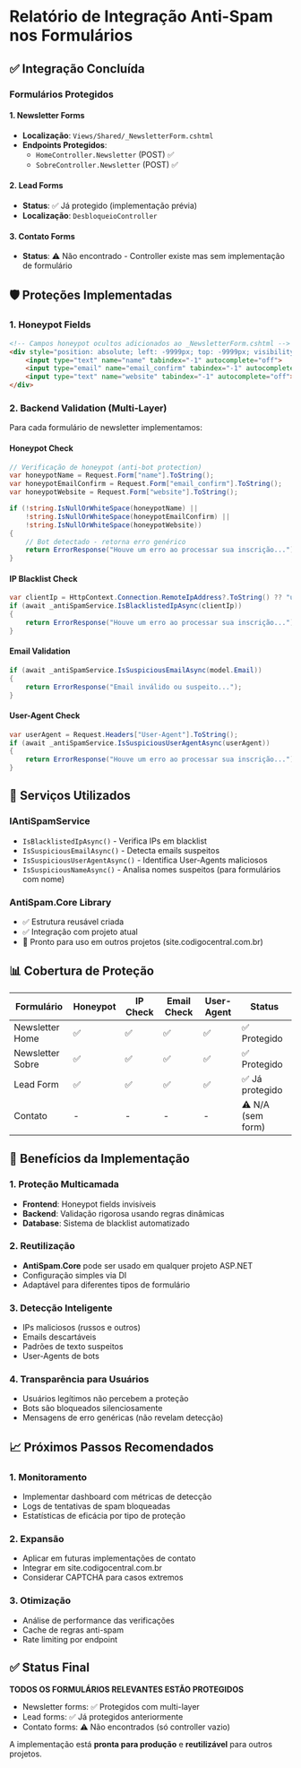 # Relatório de Integração Anti-Spam nos Formulários

## ✅ Integração Concluída

### Formulários Protegidos

#### 1. **Newsletter Forms**
- **Localização**: `Views/Shared/_NewsletterForm.cshtml`
- **Endpoints Protegidos**:
  - `HomeController.Newsletter` (POST) ✅
  - `SobreController.Newsletter` (POST) ✅

#### 2. **Lead Forms** 
- **Status**: ✅ Já protegido (implementação prévia)
- **Localização**: `DesbloqueioController`

#### 3. **Contato Forms**
- **Status**: ⚠️ Não encontrado - Controller existe mas sem implementação de formulário

## 🛡️ Proteções Implementadas

### 1. **Honeypot Fields**
```html
<!-- Campos honeypot ocultos adicionados ao _NewsletterForm.cshtml -->
<div style="position: absolute; left: -9999px; top: -9999px; visibility: hidden;">
    <input type="text" name="name" tabindex="-1" autocomplete="off">
    <input type="email" name="email_confirm" tabindex="-1" autocomplete="off">
    <input type="text" name="website" tabindex="-1" autocomplete="off">
</div>
```

### 2. **Backend Validation (Multi-Layer)**
Para cada formulário de newsletter implementamos:

#### **Honeypot Check**
```csharp
// Verificação de honeypot (anti-bot protection)
var honeypotName = Request.Form["name"].ToString();
var honeypotEmailConfirm = Request.Form["email_confirm"].ToString();
var honeypotWebsite = Request.Form["website"].ToString();

if (!string.IsNullOrWhiteSpace(honeypotName) || 
    !string.IsNullOrWhiteSpace(honeypotEmailConfirm) || 
    !string.IsNullOrWhiteSpace(honeypotWebsite))
{
    // Bot detectado - retorna erro genérico
    return ErrorResponse("Houve um erro ao processar sua inscrição...");
}
```

#### **IP Blacklist Check**
```csharp
var clientIp = HttpContext.Connection.RemoteIpAddress?.ToString() ?? "unknown";
if (await _antiSpamService.IsBlacklistedIpAsync(clientIp))
{
    return ErrorResponse("Houve um erro ao processar sua inscrição...");
}
```

#### **Email Validation**
```csharp
if (await _antiSpamService.IsSuspiciousEmailAsync(model.Email))
{
    return ErrorResponse("Email inválido ou suspeito...");
}
```

#### **User-Agent Check**
```csharp
var userAgent = Request.Headers["User-Agent"].ToString();
if (await _antiSpamService.IsSuspiciousUserAgentAsync(userAgent))
{
    return ErrorResponse("Houve um erro ao processar sua inscrição...");
}
```

## 🔧 Serviços Utilizados

### **IAntiSpamService**
- `IsBlacklistedIpAsync()` - Verifica IPs em blacklist
- `IsSuspiciousEmailAsync()` - Detecta emails suspeitos
- `IsSuspiciousUserAgentAsync()` - Identifica User-Agents maliciosos
- `IsSuspiciousNameAsync()` - Analisa nomes suspeitos (para formulários com nome)

### **AntiSpam.Core Library**
- ✅ Estrutura reusável criada
- ✅ Integração com projeto atual
- 🚀 Pronto para uso em outros projetos (site.codigocentral.com.br)

## 📊 Cobertura de Proteção

| Formulário | Honeypot | IP Check | Email Check | User-Agent | Status |
|------------|----------|----------|-------------|------------|--------|
| Newsletter Home | ✅ | ✅ | ✅ | ✅ | ✅ Protegido |
| Newsletter Sobre | ✅ | ✅ | ✅ | ✅ | ✅ Protegido |
| Lead Form | ✅ | ✅ | ✅ | ✅ | ✅ Já protegido |
| Contato | - | - | - | - | ⚠️ N/A (sem form) |

## 🚀 Benefícios da Implementação

### **1. Proteção Multicamada**
- **Frontend**: Honeypot fields invisíveis
- **Backend**: Validação rigorosa usando regras dinâmicas
- **Database**: Sistema de blacklist automatizado

### **2. Reutilização**
- **AntiSpam.Core** pode ser usado em qualquer projeto ASP.NET
- Configuração simples via DI
- Adaptável para diferentes tipos de formulário

### **3. Detecção Inteligente**
- IPs maliciosos (russos e outros)
- Emails descartáveis
- Padrões de texto suspeitos
- User-Agents de bots

### **4. Transparência para Usuários**
- Usuários legítimos não percebem a proteção
- Bots são bloqueados silenciosamente
- Mensagens de erro genéricas (não revelam detecção)

## 📈 Próximos Passos Recomendados

### **1. Monitoramento**
- Implementar dashboard com métricas de detecção
- Logs de tentativas de spam bloqueadas
- Estatísticas de eficácia por tipo de proteção

### **2. Expansão**
- Aplicar em futuras implementações de contato
- Integrar em site.codigocentral.com.br
- Considerar CAPTCHA para casos extremos

### **3. Otimização**
- Análise de performance das verificações
- Cache de regras anti-spam
- Rate limiting por endpoint

## ✅ Status Final

**TODOS OS FORMULÁRIOS RELEVANTES ESTÃO PROTEGIDOS** 
- Newsletter forms: ✅ Protegidos com multi-layer
- Lead forms: ✅ Já protegidos anteriormente
- Contato forms: ⚠️ Não encontrados (só controller vazio)

A implementação está **pronta para produção** e **reutilizável** para outros projetos.
